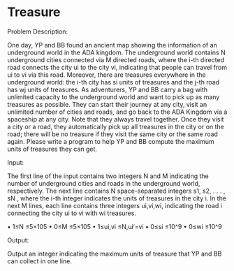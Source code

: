 # Treasure

Problem Description:

One day, YP and BB found an ancient map showing the information of an underground world in the ADA kingdom. The underground world contains N underground cities connected via M directed roads, where the i-th directed road connects the city ui to the city vi, indicating that people can travel from ui to vi via this road.
Moreover, there are treasures everywhere in the underground world: the i-th city has si units of treasures and the j-th road has wj units of treasures.
As adventurers, YP and BB carry a bag with unlimited capacity to the underground world and want to pick up as many treasures as possible. They can start their journey at any city, visit an unlimited number of cities and roads, and go back to the ADA Kingdom via a spaceship at any city. Note that they always travel together. Once they visit a city or a road, they automatically pick up all treasures in the city or on the road; there will be no treasure if they visit the same city or the same road again.
Please write a program to help YP and BB compute the maximum units of treasures they can get.


Input:

The first line of the input contains two integers N and M indicating the number of underground cities and roads in the underground world, respectively.
The next line contains N space-separated integers s1, s2, . . . , sN , where the i-th integer indicates the units of treasures in the city i.
In the next M lines, each line contains three integers ui,vi,wi, indicating the road i connecting the city ui to vi with wi treasures.

• 1≤N ≤5×105
• 0≤M ≤5×105
• 1≤ui,vi ≤N,ui ̸=vi
• 0≤si ≤10^9 
• 0≤wi ≤10^9


Output:

Output an integer indicating the maximum units of treasure that YP and BB can collect in one line.

